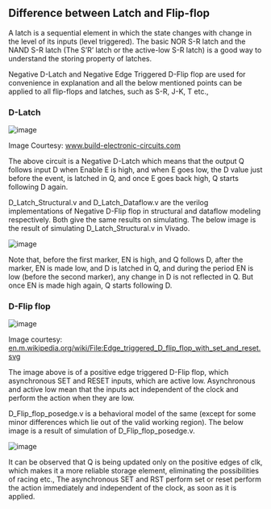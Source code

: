 ## Difference between Latch and Flip-flop

A latch is a sequential element in which the state changes with change in the level of its inputs (level triggered). The basic NOR S-R latch and the NAND S-R latch (The S’R’ latch or the active-low S-R latch) is a good way to understand the storing property of latches.

Negative D-Latch and Negative Edge Triggered D-Flip flop  are used for convenience in explanation and all the below mentioned points can be applied to all flip-flops and latches, such as S-R, J-K, T etc.,

### D-Latch

![image](https://github.com/techclubssn/VLSI-TC-2023_24/assets/93860462/9b5886f7-2faa-4ea1-a2e2-65606e64cfa9)

Image Courtesy: www.build-electronic-circuits.com

The above circuit is a Negative D-Latch which means that the output Q follows input D when Enable E is high, and when E goes low, the D value just before the event, is latched in Q, and once E goes back high, Q starts following D again.

D_Latch_Structural.v and D_Latch_Dataflow.v are the verilog implementations of Negative D-Flip flop in structural and dataflow modeling respectively. Both give the same results on simulating. The below image is the result of simulating D_Latch_Structural.v in Vivado. 

![image](https://github.com/techclubssn/VLSI-TC-2023_24/assets/93860462/8409ed58-8938-4506-a80a-d6b992e135c1)


Note that, before the first marker, EN is high, and Q follows D, after the marker, EN is made low, and D is latched in Q, and during the period EN is low (before the second marker), any change in D is not reflected in Q. But once EN is made high again, Q starts following D.

### D-Flip flop

  

![image](https://github.com/techclubssn/VLSI-TC-2023_24/assets/93860462/26c61af1-da5d-46f8-8b28-01ad47107b1b)


Image courtesy: [en.m.wikipedia.org/wiki/File:Edge_triggered_D_flip_flop_with_set_and_reset.svg](https://en.m.wikipedia.org/wiki/File:Edge_triggered_D_flip_flop_with_set_and_reset.svg)

The image above is of a positive edge triggered D-Flip flop, which asynchronous SET and RESET inputs, which are active low. Asynchronous and active low mean that the inputs act independent of the clock and perform the action when they are low.

D_Flip_flop_posedge.v is a behavioral model of the same (except for some minor differences which lie out of the valid working region). The below image is a result of simulation of D_Flip_flop_posedge.v.

![image](https://github.com/techclubssn/VLSI-TC-2023_24/assets/93860462/ac5defa9-e63d-43d4-86bd-effcfca79eb5)


It can be observed that Q is being updated only on the positive edges of clk, which makes it a more reliable storage element, eliminating the possibilities of racing etc., The asynchronous SET and RST perform set or reset perform the action immediately and independent of the clock, as soon as it is applied.
